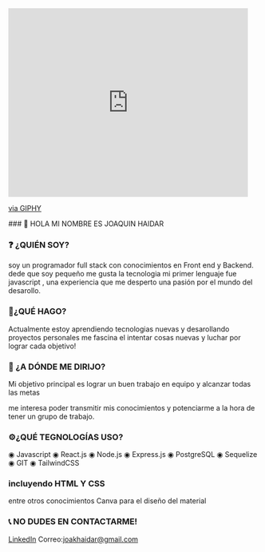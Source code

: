 
<iframe src="https://giphy.com/embed/PkD8o1I8w55aE" width="480" height="378" frameBorder="0" class="giphy-embed" allowFullScreen></iframe><p><a href="https://giphy.com/gifs/ascii-en-imgenes-PkD8o1I8w55aE">via GIPHY</a></p>
### 👋 HOLA MI NOMBRE ES JOAQUIN HAIDAR 

### ❓ ¿QUIÉN SOY?

soy un programador full stack con conocimientos en Front end y Backend.
dede que soy pequeño me gusta la tecnologia mi primer lenguaje fue javascript , una 
experiencia que me desperto una pasión por el mundo del desarollo.

### 🚀¿QUÉ HAGO?

Actualmente estoy aprendiendo tecnologias nuevas y desarollando proyectos personales
me fascina el intentar cosas nuevas y luchar por lograr cada objetivo!

### 🎯 ¿A DÓNDE ME DIRIJO?

Mi objetivo principal es lograr un buen trabajo en equipo y alcanzar todas las metas

me interesa poder transmitir mis conocimientos y  potenciarme a la hora de tener un grupo 
de trabajo.

### ⚙️¿QUÉ TEGNOLOGÍAS USO?

◉ Javascript 
◉ React.js 
◉ Node.js
◉ Express.js
◉ PostgreSQL
◉ Sequelize
◉ GIT 
◉ TailwindCSS

### incluyendo HTML Y CSS

entre otros conocimientos Canva para el diseño del material

### 📞 NO DUDES EN CONTACTARME!
[LinkedIn](https://www.linkedin.com/in/joaquin-haidar/)
Correo:joakhaidar@gmail.com
